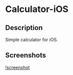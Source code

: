 # Calculator-iOS
## Description
Simple calculator for iOS.
## Screenshots
[!screenshot](Screenshots/Screenshot.png)
